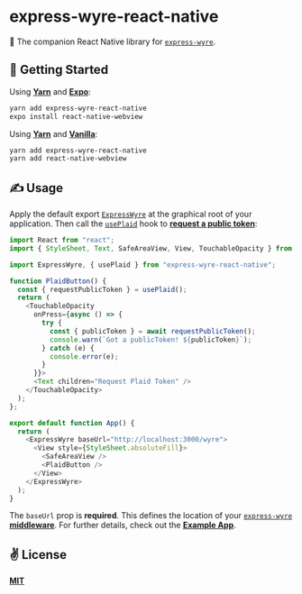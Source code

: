 # express-wyre-react-native
💸 The companion React Native library for [`express-wyre`](https://github.com/cawfree/express-wyre).

## 🚀 Getting Started

Using [**Yarn**](https://yarnpkg.com) and [**Expo**](https://expo.io):

```sh
yarn add express-wyre-react-native
expo install react-native-webview
```

Using [**Yarn**](https://yarnpkg.com) and [**Vanilla**](https://reactnative.dev):

```sh
yarn add express-wyre-react-native
yarn add react-native-webview
```

## ✍️ Usage

Apply the default export [`ExpressWyre`](./src/providers/ExpressWyre.js) at the graphical root of your application. Then call the [`usePlaid`](./src/hooks/usePlaid/js) hook to [**request a public token**](https://docs.sendwyre.com/docs/payment-method-overview):

```javascript
import React from "react";
import { StyleSheet, Text, SafeAreaView, View, TouchableOpacity } from "react-native";

import ExpressWyre, { usePlaid } from "express-wyre-react-native";

function PlaidButton() {
  const { requestPublicToken } = usePlaid();
  return (
    <TouchableOpacity
      onPress={async () => {
        try {
          const { publicToken } = await requestPublicToken();
          console.warn(`Got a publicToken! ${publicToken}`);
        } catch (e) {
          console.error(e);
        }
      }}>
      <Text children="Request Plaid Token" />
    </TouchableOpacity>
  );
};

export default function App() {
  return (
    <ExpressWyre baseUrl="http://localhost:3000/wyre">
      <View style={StyleSheet.absoluteFill}>
        <SafeAreaView />
        <PlaidButton />
      </View>
    </ExpressWyre>
  );
}
```

The `baseUrl` prop is **required**. This defines the location of your [`express-wyre`](https://github.com/cawfree/express-wyre) [**middleware**](https://expressjs.com/en/guide/using-middleware.html). For further details, check out the [**Example App**](./example/App.js).

## ✌️ License
[**MIT**](./LICENSE)

